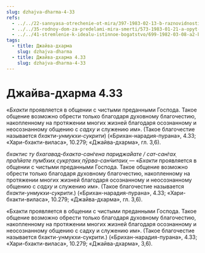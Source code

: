 ```yaml
---
slug: dzhajva-dharma-4-33
refs:
  - ../../22-sannyasa-otrechenie-ot-mira/397-1983-02-13-b-raznovidnosti-i-filosofskie-aspekty-sannyasy.md
  - ../../35-rodnoy-dom-za-predelami-mira-smerti/573-1983-01-21-a-opyt-brennogo-mira-ne-pomozhet-postich-bezgranichnoe.md
  - ../../41-stremlenie-k-idealu-istinnoe-bogatstvo/699-1982-03-08-a2-b1-b7-budushhee-togo-kto-obrel-svyaz-s-gospodom-luchezarno.md
tags:
  - title: Джайва-дхарма
    slug: dzhajva-dharma
  - title: Джайва-дхарма 4.33
    slug: dzhajva-dharma-4-33
---
```


# Джайва-дхарма 4.33

«*Бхакти* проявляется в общении с чистыми преданными Господа. Такое общение возможно обрести только благодаря духовному благочестию, накопленному на протяжении многих жизней благодаря осознанному и неосознанному общению с *садху* и служению им». (Такое благочестие называется *бхакти-унмукхи-сукрити*) («Брихан-нарадия-пурана», 4.33; «Хари-бхакти-виласа», 10.279; «Джайва-дхарма», гл. 3,6).

*бхактис ту бхагавад-бхакта-сан̇гена париджа̄йате / сат-сан̇гах̣ пра̄пйате пум̇бхих̣ сукр̣таих̣ пӯрва-сан̃читаих̣* — «*Бхакти* проявляется в общении с чистыми преданными Господа. Такое общение возможно обрести только благодаря духовному благочестию, накопленному на протяжении многих жизней благодаря осознанному и неосознанному общению с *садху* и служению им». (Такое благочестие называется *бхакти-унмукхи-сукрити*.) («Брихан-нарадия-пурана», 4.33; «Хари-бхакти-виласа», 10.279; «Джайва-дхарма», гл. 3,6).

«Бхакти проявляется в общении с чистыми преданными Господа. Такое общение возможно обрести только благодаря духовному благочестию, накопленному на протяжении многих жизней благодаря осознанному и неосознанному общению с садху и служению им». (Такое благочестие называется бхакти-унмукхи-сукрити.) («Брихан-нарадия-пурана», 4.33; «Хари-бхакти-виласа», 10.279; «Джайва-дхарма», 3,6).

